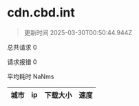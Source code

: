 
  # cdn.cbd.int

  > 更新时间 2025-03-30T00:50:44.944Z
  
  总共请求 0

  请求报错 0

  平均耗时 NaNms

|城市|ip|下载大小|速度|
|-----|----------|---|---|

  